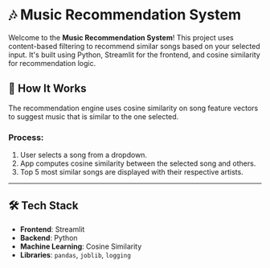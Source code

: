 # 🎶 Music Recommendation System

Welcome to the **Music Recommendation System**! This project uses content-based filtering to recommend similar songs based on your selected input. It's built using Python, Streamlit for the frontend, and cosine similarity for recommendation logic.

## 🧠 How It Works

The recommendation engine uses cosine similarity on song feature vectors to suggest music that is similar to the one selected.

### Process:
1. User selects a song from a dropdown.
2. App computes cosine similarity between the selected song and others.
3. Top 5 most similar songs are displayed with their respective artists.

---

## 🛠️ Tech Stack

- **Frontend**: Streamlit
- **Backend**: Python
- **Machine Learning**: Cosine Similarity
- **Libraries**: `pandas`, `joblib`, `logging`
